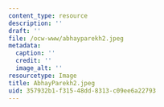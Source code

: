 ```yaml
---
content_type: resource
description: ''
draft: ''
file: /ocw-www/abhayparekh2.jpeg
metadata:
  caption: ''
  credit: ''
  image_alt: ''
resourcetype: Image
title: AbhayParekh2.jpeg
uid: 357932b1-f315-48dd-8313-c09ee6a22793
---
```

